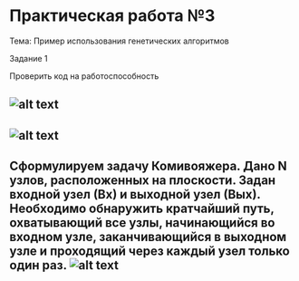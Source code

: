 Практическая работа №3
=========
Тема: Пример использования генетических алгоритмов

Задание 1

Проверить код на работоспособность


![alt text](https://sun9-56.userapi.com/c850636/v850636966/1d6de2/QAcvVK6Hxmw.jpg)
---------
![alt text](https://sun9-31.userapi.com/c850636/v850636966/1d6dea/zVFMloEctH8.jpg)
---------
Сформулируем задачу Комивояжера.
Дано N узлов, расположенных на плоскости. Задан входной узел (Вх) и выходной узел (Вых). Необходимо обнаружить кратчайший путь, охватывающий все узлы, начинающийся во входном узле, заканчивающийся в выходном узле и проходящий через каждый узел только один раз.
![alt text](http://www.natural-sciences.ru/use/i/2012/5/i33.jpg)
---------
